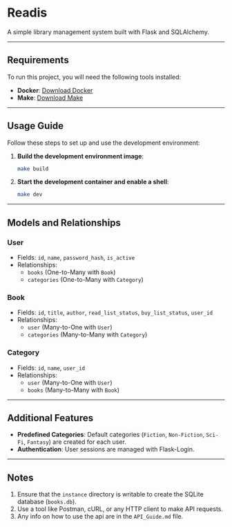 # Readis

A simple library management system built with Flask and SQLAlchemy.

---

## Requirements

To run this project, you will need the following tools installed:

- **Docker**: [Download Docker](https://www.docker.com/products/docker-desktop)
- **Make**: [Download Make](https://www.gnu.org/software/make/)

---

## Usage Guide

Follow these steps to set up and use the development environment:

1. **Build the development environment image**:  
   ```bash
   make build
   ```

2. **Start the development container and enable a shell**:  
   ```bash
   make dev
   ```

---

## Models and Relationships

### **User**
- Fields: `id`, `name`, `password_hash`, `is_active`
- Relationships:  
  - `books` (One-to-Many with `Book`)  
  - `categories` (One-to-Many with `Category`)

### **Book**
- Fields: `id`, `title`, `author`, `read_list_status`, `buy_list_status`, `user_id`
- Relationships:  
  - `user` (Many-to-One with `User`)  
  - `categories` (Many-to-Many with `Category`)

### **Category**
- Fields: `id`, `name`, `user_id`
- Relationships:  
  - `user` (Many-to-One with `User`)  
  - `books` (Many-to-Many with `Book`)

---

## Additional Features

- **Predefined Categories**: Default categories (`Fiction`, `Non-Fiction`, `Sci-Fi`, `Fantasy`) are created for each user.  
- **Authentication**: User sessions are managed with Flask-Login.  

---

## Notes

1. Ensure that the `instance` directory is writable to create the SQLite database (`books.db`).  
2. Use a tool like Postman, cURL, or any HTTP client to make API requests.  
3. Any info on how to use the api are in the `API_Guide.md` file.